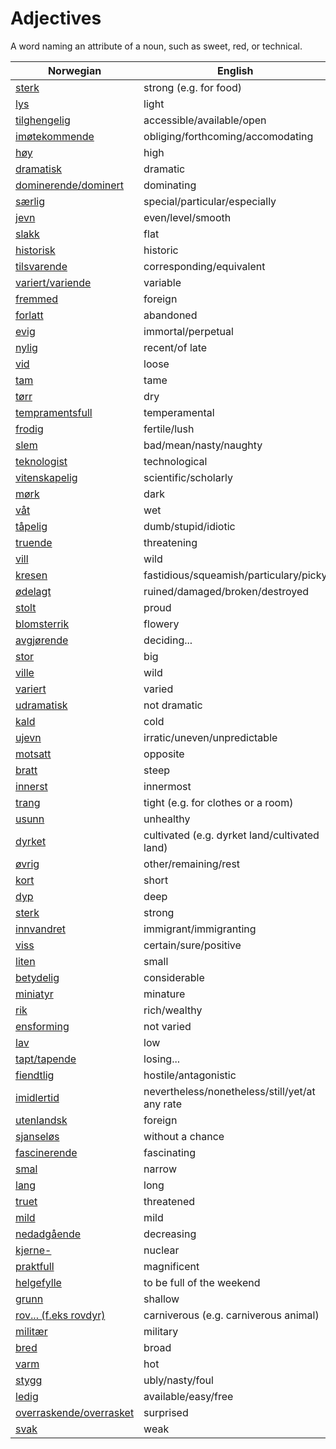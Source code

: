 # Adjectives

A word naming an attribute of a noun, such as sweet, red, or technical.

| Norwegian | English |
| --- | --- |
| [sterk](https://www.ordnett.no/search?language=no&phrase=sterk) | strong (e.g. for food) |
| [lys](https://www.ordnett.no/search?language=no&phrase=lys) | light |
| [tilghengelig](https://www.ordnett.no/search?language=no&phrase=tilghengelig) | accessible/available/open |
| [imøtekommende](https://www.ordnett.no/search?language=no&phrase=imøtekommende) | obliging/forthcoming/accomodating |
| [høy](https://www.ordnett.no/search?language=no&phrase=høy) | high |
| [dramatisk](https://www.ordnett.no/search?language=no&phrase=dramatisk) | dramatic |
| [dominerende/dominert](https://www.ordnett.no/search?language=no&phrase=dominerende/dominert) | dominating |
| [særlig](https://www.ordnett.no/search?language=no&phrase=særlig) | special/particular/especially |
| [jevn](https://www.ordnett.no/search?language=no&phrase=jevn) | even/level/smooth |
| [slakk](https://www.ordnett.no/search?language=no&phrase=slakk) | flat |
| [historisk](https://www.ordnett.no/search?language=no&phrase=historisk) | historic |
| [tilsvarende](https://www.ordnett.no/search?language=no&phrase=tilsvarende) | corresponding/equivalent |
| [variert/variende](https://www.ordnett.no/search?language=no&phrase=variert/variende) | variable |
| [fremmed](https://www.ordnett.no/search?language=no&phrase=fremmed) | foreign |
| [forlatt](https://www.ordnett.no/search?language=no&phrase=forlatt) | abandoned |
| [evig](https://www.ordnett.no/search?language=no&phrase=evig) | immortal/perpetual |
| [nylig](https://www.ordnett.no/search?language=no&phrase=nylig) | recent/of late |
| [vid](https://www.ordnett.no/search?language=no&phrase=vid) | loose |
| [tam](https://www.ordnett.no/search?language=no&phrase=tam) | tame |
| [tørr](https://www.ordnett.no/search?language=no&phrase=tørr) | dry |
| [tempramentsfull](https://www.ordnett.no/search?language=no&phrase=tempramentsfull) | temperamental |
| [frodig](https://www.ordnett.no/search?language=no&phrase=frodig) | fertile/lush |
| [slem](https://www.ordnett.no/search?language=no&phrase=slem) | bad/mean/nasty/naughty |
| [teknologist](https://www.ordnett.no/search?language=no&phrase=teknologist) | technological |
| [vitenskapelig](https://www.ordnett.no/search?language=no&phrase=vitenskapelig) | scientific/scholarly |
| [mørk](https://www.ordnett.no/search?language=no&phrase=mørk) | dark |
| [våt](https://www.ordnett.no/search?language=no&phrase=våt) | wet |
| [tåpelig](https://www.ordnett.no/search?language=no&phrase=tåpelig) | dumb/stupid/idiotic |
| [truende](https://www.ordnett.no/search?language=no&phrase=truende) | threatening |
| [vill](https://www.ordnett.no/search?language=no&phrase=vill) | wild |
| [kresen](https://www.ordnett.no/search?language=no&phrase=kresen) | fastidious/squeamish/particulary/picky |
| [ødelagt](https://www.ordnett.no/search?language=no&phrase=ødelagt) | ruined/damaged/broken/destroyed |
| [stolt](https://www.ordnett.no/search?language=no&phrase=stolt) | proud |
| [blomsterrik](https://www.ordnett.no/search?language=no&phrase=blomsterrik) | flowery |
| [avgjørende](https://www.ordnett.no/search?language=no&phrase=avgjørende) | deciding... |
| [stor](https://www.ordnett.no/search?language=no&phrase=stor) | big |
| [ville](https://www.ordnett.no/search?language=no&phrase=ville) | wild |
| [variert](https://www.ordnett.no/search?language=no&phrase=variert) | varied |
| [udramatisk](https://www.ordnett.no/search?language=no&phrase=udramatisk) | not dramatic |
| [kald](https://www.ordnett.no/search?language=no&phrase=kald) | cold |
| [ujevn](https://www.ordnett.no/search?language=no&phrase=ujevn) | irratic/uneven/unpredictable |
| [motsatt](https://www.ordnett.no/search?language=no&phrase=motsatt) | opposite |
| [bratt](https://www.ordnett.no/search?language=no&phrase=bratt) | steep |
| [innerst](https://www.ordnett.no/search?language=no&phrase=innerst) | innermost |
| [trang](https://www.ordnett.no/search?language=no&phrase=trang) | tight (e.g. for clothes or a room) |
| [usunn](https://www.ordnett.no/search?language=no&phrase=usunn) | unhealthy |
| [dyrket](https://www.ordnett.no/search?language=no&phrase=dyrket) | cultivated (e.g. dyrket land/cultivated land) |
| [øvrig](https://www.ordnett.no/search?language=no&phrase=øvrig) | other/remaining/rest |
| [kort](https://www.ordnett.no/search?language=no&phrase=kort) | short |
| [dyp](https://www.ordnett.no/search?language=no&phrase=dyp) | deep |
| [sterk](https://www.ordnett.no/search?language=no&phrase=sterk) | strong |
| [innvandret](https://www.ordnett.no/search?language=no&phrase=innvandret) | immigrant/immigranting |
| [viss](https://www.ordnett.no/search?language=no&phrase=viss) | certain/sure/positive |
| [liten](https://www.ordnett.no/search?language=no&phrase=liten) | small |
| [betydelig](https://www.ordnett.no/search?language=no&phrase=betydelig) | considerable |
| [miniatyr](https://www.ordnett.no/search?language=no&phrase=miniatyr) | minature |
| [rik](https://www.ordnett.no/search?language=no&phrase=rik) | rich/wealthy |
| [ensforming](https://www.ordnett.no/search?language=no&phrase=ensforming) | not varied |
| [lav](https://www.ordnett.no/search?language=no&phrase=lav) | low |
| [tapt/tapende](https://www.ordnett.no/search?language=no&phrase=tapt/tapende) | losing... |
| [fiendtlig](https://www.ordnett.no/search?language=no&phrase=fiendtlig) | hostile/antagonistic |
| [imidlertid](https://www.ordnett.no/search?language=no&phrase=imidlertid) | nevertheless/nonetheless/still/yet/at any rate |
| [utenlandsk](https://www.ordnett.no/search?language=no&phrase=utenlandsk) | foreign |
| [sjanseløs](https://www.ordnett.no/search?language=no&phrase=sjanseløs) | without a chance |
| [fascinerende](https://www.ordnett.no/search?language=no&phrase=fascinerende) | fascinating |
| [smal](https://www.ordnett.no/search?language=no&phrase=smal) | narrow |
| [lang](https://www.ordnett.no/search?language=no&phrase=lang) | long |
| [truet](https://www.ordnett.no/search?language=no&phrase=truet) | threatened |
| [mild](https://www.ordnett.no/search?language=no&phrase=mild) | mild |
| [nedadgående](https://www.ordnett.no/search?language=no&phrase=nedadgående) | decreasing |
| [kjerne-](https://www.ordnett.no/search?language=no&phrase=kjerne-) | nuclear |
| [praktfull](https://www.ordnett.no/search?language=no&phrase=praktfull) | magnificent |
| [helgefylle](https://www.ordnett.no/search?language=no&phrase=helgefylle) | to be full of the weekend |
| [grunn](https://www.ordnett.no/search?language=no&phrase=grunn) | shallow |
| [rov... (f.eks rovdyr)](https://www.ordnett.no/search?language=no&phrase=rov...%20(f.eks%20rovdyr)) | carniverous (e.g. carniverous animal) |
| [militær](https://www.ordnett.no/search?language=no&phrase=militær) | military |
| [bred](https://www.ordnett.no/search?language=no&phrase=bred) | broad |
| [varm](https://www.ordnett.no/search?language=no&phrase=varm) | hot |
| [stygg](https://www.ordnett.no/search?language=no&phrase=stygg) | ubly/nasty/foul |
| [ledig](https://www.ordnett.no/search?language=no&phrase=ledig) | available/easy/free |
| [overraskende/overrasket](https://www.ordnett.no/search?language=no&phrase=overraskende/overrasket) | surprised |
| [svak](https://www.ordnett.no/search?language=no&phrase=svak) | weak |

